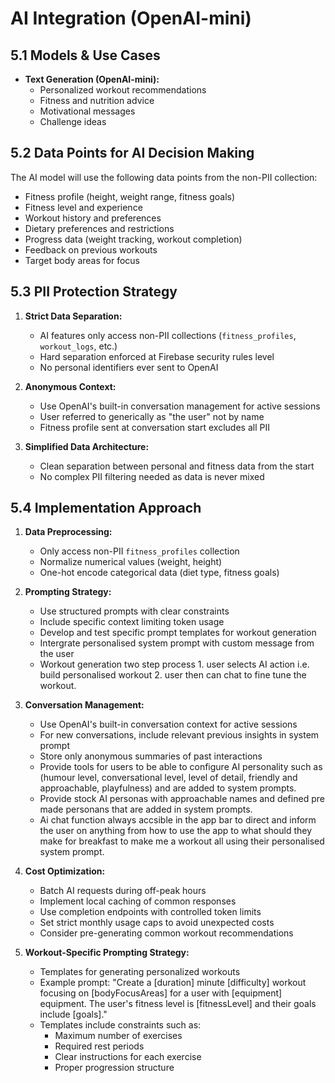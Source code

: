 # AI Integration (OpenAI-mini)

## 5.1 Models & Use Cases
- **Text Generation (OpenAI-mini):**
  - Personalized workout recommendations
  - Fitness and nutrition advice
  - Motivational messages
  - Challenge ideas

## 5.2 Data Points for AI Decision Making
The AI model will use the following data points from the non-PII collection:
- Fitness profile (height, weight range, fitness goals)
- Fitness level and experience
- Workout history and preferences
- Dietary preferences and restrictions
- Progress data (weight tracking, workout completion)
- Feedback on previous workouts
- Target body areas for focus

## 5.3 PII Protection Strategy
1. **Strict Data Separation:**
   - AI features only access non-PII collections (`fitness_profiles`, `workout_logs`, etc.)
   - Hard separation enforced at Firebase security rules level
   - No personal identifiers ever sent to OpenAI

2. **Anonymous Context:**
   - Use OpenAI's built-in conversation management for active sessions
   - User referred to generically as "the user" not by name
   - Fitness profile sent at conversation start excludes all PII

3. **Simplified Data Architecture:**
   - Clean separation between personal and fitness data from the start
   - No complex PII filtering needed as data is never mixed

## 5.4 Implementation Approach
1. **Data Preprocessing:**
   - Only access non-PII `fitness_profiles` collection
   - Normalize numerical values (weight, height)
   - One-hot encode categorical data (diet type, fitness goals)
   
2. **Prompting Strategy:**
   - Use structured prompts with clear constraints
   - Include specific context limiting token usage
   - Develop and test specific prompt templates for workout generation
   - Intergrate personalised system prompt with custom message from the user
   - Workout generation two step process 1. user selects AI action i.e. build personalised workout 2. user then can chat to fine tune the workout.
   
3. **Conversation Management:**
   - Use OpenAI's built-in conversation context for active sessions
   - For new conversations, include relevant previous insights in system prompt
   - Store only anonymous summaries of past interactions
   - Provide tools for users to be able to configure AI personality such as (humour level, conversational level, level of detail, friendly and approachable, playfulness) and are added to system prompts.
   - Provide stock AI personas with approachable names and defined pre made personans that are added in system prompts.
   - Ai chat function always accsible in the app bar to direct and inform the user on anything from how to use the app to what should they make for breakfast to make me a workout all using their personalised system prompt.

4. **Cost Optimization:**
   - Batch AI requests during off-peak hours
   - Implement local caching of common responses
   - Use completion endpoints with controlled token limits
   - Set strict monthly usage caps to avoid unexpected costs
   - Consider pre-generating common workout recommendations

5. **Workout-Specific Prompting Strategy:**
   - Templates for generating personalized workouts
   - Example prompt: "Create a [duration] minute [difficulty] workout focusing on [bodyFocusAreas] for a user with [equipment] equipment. The user's fitness level is [fitnessLevel] and their goals include [goals]."
   - Templates include constraints such as:
     - Maximum number of exercises
     - Required rest periods
     - Clear instructions for each exercise
     - Proper progression structure